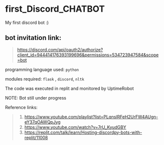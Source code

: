 # first_Discord_CHATBOT

My first discord bot :)


## bot invitation link: 

> https://discord.com/api/oauth2/authorize?client_id=944414176393199696&permissions=534723947584&scope=bot


programming language used: `python`

modules required: `flask` , `discord`, `nltk`

The code was executed in replit and monitored by UptimeRobot 


NOTE: Bot still under progress



Reference links: 

> 1. https://www.youtube.com/playlist?list=PLqnslRFeH2UrFW4AUgn-eY37qOAWQpJyg
> 2. https://www.youtube.com/watch?v=7rU_KyudGBY
> 3. https://replit.com/talk/learn/Hosting-discordpy-bots-with-replit/11008
